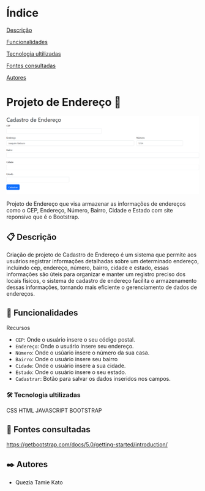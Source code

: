 # Índice 

[Descrição](#descri%C3%A7%C3%A3o)  

[Funcionalidades](#funcionalidades)  

[Tecnologia ultilizadas](#tecnologia-ultilizadas)  

[Fontes consultadas](#fontes-consultadas)

[Autores](#autores)  

#  Projeto de Endereço 📮

![imagem](img/cadastro.png)
 
Projeto de Endereço que  visa armazenar as informações de endereços como o CEP, Endereço, Número, Bairro, Cidade e Estado 
com site reponsivo que é o Bootstrap.
 
 ## 📋 Descrição
Criação de projeto de Cadastro de Endereço é um sistema que permite aos usuários registrar informações detalhadas sobre um determinado endereço, incluindo cep, endereço, número, bairro, cidade e estado, essas informações são úteis para organizar e manter um registro preciso dos locais físicos, o sistema de cadastro de endereço facilita o armazenamento dessas informações, tornando mais eficiente o gerenciamento de dados de endereços.
## 🔧 Funcionalidades 
   Recursos
- `CEP`: Onde o usuário insere o  seu código postal.
- `Endereço`: Onde o usuário insere seu endereço.
- `Número`: Onde o usúario insere o número da sua casa.
- `Bairro`: Onde o usuário insere seu bairro
- `Cidade`: Onde o usuário insere a sua cidade.
- `Estado`: Onde o usuário insere o seu estado.
- `Cadastrar`: Botão para salvar os dados inseridos nos campos.
### 🛠️ Tecnologia ultilizadas
 CSS
 HTML
 JAVASCRIPT
 BOOTSTRAP
 ## 📄 Fontes consultadas
 https://getbootstrap.com/docs/5.0/getting-started/introduction/
## ✒️ Autores
* Quezia Tamie Kato





